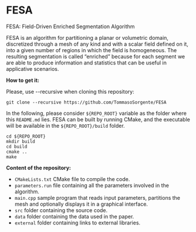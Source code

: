 # FESA

FESA: Field-Driven Enriched Segmentation Algorithm

FESA is an algorithm for partitioning a planar or volumetric domain, discretized through a mesh of any kind and with a scalar field defined on it, into a given number of regions in which the field is homogeneous. The resulting segmentation is called “enriched” because for each segment we are able to produce information and statistics that can be useful in applicative scenarios.

**How to get it:** 

Please, use --recursive when cloning this repository:

```
git clone --recursive https://github.com/TommasoSorgente/FESA
```

In the following, please consider `${REPO_ROOT}` variable as the folder where this `README.md` lies. 
FESA can be built by running CMake, and the executable will be available in the `${REPO_ROOT}/build` folder.

```
cd ${REPO_ROOT}
mkdir build
cd build
cmake ..
make
```

**Content of the repository:**

 - `CMakeLists.txt` CMake file to compile the code.
 - `parameters.run` file containing all the parameters involved in the algorithm.
 - `main.cpp` sample program that reads input parameters, partitions the mesh and optionally displays it in a graphical interface.
 - `src` folder containing the source code.
 - `data` folder containing the data used in the paper.
 - `external` folder containing links to external libraries.


